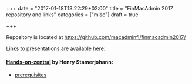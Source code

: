 +++
date = "2017-01-18T13:22:29+02:00"
title = "FinMacAdmin 2017 repository and links"
categories = ["misc"]
draft = true

+++

Repository is located at https://github.com/macadminfi/finmacadmin2017/

Links to presentations are available here:  
#### [Hands-on-zentral](https://github.com/macadminfi/finmacadmin2017/blob/master/hands_on_zentral/) by Henry Stamerjohann:  
- [prerequisites](https://github.com/macadminfi/finmacadmin2017/blob/master/hands_on_zentral/Prerequisites.md)
